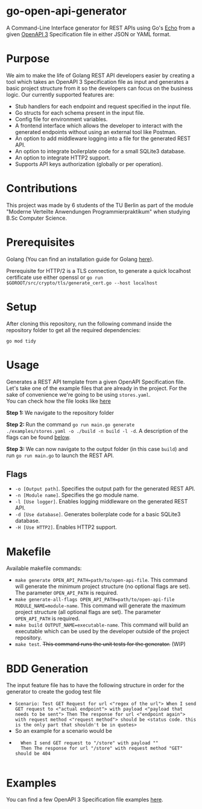 # go-open-api-generator
A Command-Line Interface generator for REST APIs using Go's <a href="https://echo.labstack.com/">Echo</a> from a given <a href="https://www.openapis.org/">OpenAPI 3</a> Specification file in either JSON or YAML format.

# Purpose
We aim to make the life of Golang REST API developers easier by creating a tool which takes an OpenAPI 3 Specification file as input and generates a basic project structure from it so the developers can focus on the business logic. Our currently supported features are:
- Stub handlers for each endpoint and request specified in the input file.
- Go structs for each schema present in the input file.
- Config file for environment variables.
- A frontend interface which allows the developer to interact with the generated endpoints without using an external tool like Postman.
- An option to add middleware logging into a file for the generated REST API.
- An option to integrate boilerplate code for a small SQLite3 database.
- An option to integrate HTTP2 support.
- Supports API keys authorization (globally or per operation).
# Contributions

This project was made by 6 students of the TU Berlin as part of the module "Moderne Verteilte Anwendungen Programmierpraktikum" when studying B.Sc Computer Science.

# Prerequisites
Golang (You can find an installation guide for Golang <a href="https://go.dev/">here</a>).

Prerequisite for HTTP/2 is a TLS connection, to generate a quick localhost certificate use either openssl or
`go run $GOROOT/src/crypto/tls/generate_cert.go --host localhost`

# Setup
After cloning this repository, run the following command inside the repository folder to get all the required dependencies:

```go mod tidy```

# Usage
Generates a REST API template from a given OpenAPI Specification file.
Let's take one of the example files that are already in the project. For the sake of convenience we're going to be using ```stores.yaml```.</br>
You can check how the file looks like <a href="https://github.com/MVA-OpenApi/go-open-api-generator/blob/main/examples/stores.yaml">here</a></br>

<b>Step 1: </b>We navigate to the repository folder</br>

<b>Step 2: </b>Run the command `go run main.go generate ./examples/stores.yaml -o ./build -n build -l -d`. A description of the flags can be found [below](https://github.com/MVA-OpenApi/go-open-api-generator/edit/main/README.md#flags).</br>

<b>Step 3: </b> We can now navigate to the output folder (in this case `build`) and run `go run main.go` to launch the REST API.
## Flags
- `-o [Output path]`. Specifies the output path for the generated REST API.
- `-n [Module name]`. Specifies the go module name.
- `-l [Use logger]`. Enables logging middleware on the generated REST API.
- `-d [Use database]`. Generates boilerplate code for a basic SQLite3 database.
- `-H [Use HTTP2]`. Enables HTTP2 support.

# Makefile
Available makefile commands:
- `make generate OPEN_API_PATH=path/to/open-api-file`. This command will generate the minimum project structure (no optional flags are set). The parameter `OPEN_API_PATH` is required.
- `make generate-all-flags OPEN_API_PATH=path/to/open-api-file MODULE_NAME=module-name`. This command will generate the maximum project structure (all optional flags are set). The parameter `OPEN_API_PATH` is required.
- `make build OUTPUT_NAME=executable-name`. This command will build an executable which can be used by the developer outside of the project repository.
- `make test`. ~~This command runs the unit tests for the generator.~~ (WIP)

# BDD Generation
The input feature file has to have the following structure in order for the generator to create the godog test file
- `Scenario: Test GET Request for url <"regex of the url">
    When I send GET request to <"actual endpoint"> with payload <"payload that needs to be sent">
    Then The response for url <"endpoint again"> with request method <"request method"> should be <status code. this is the only part that shouldn't be in quotes>`
- So an example for a scenario would be
- ```Scenario: Test GET Request for url "/store"
    When I send GET request to "/store" with payload ""
    Then The response for url "/store" with request method "GET" should be 404


# Examples

You can find a few OpenAPI 3 Specification file examples <a href="https://github.com/MVA-OpenApi/go-open-api-generator/tree/main/examples">here</a>. 
